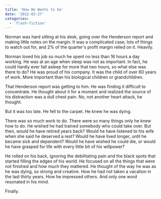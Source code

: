```yaml
---
title: 'How He Wants to Go'
date: '2012-03-27'
categories:
  - 'flash-fiction'
---
```


Norman was hard sitting at his desk, going over the Henderson report and making
little notes on the margin. It was a complicated case, lots of things to watch
out for, and 2% of the quarter's profit margin relied on it. Heavily.

<!-- truncate -->


Norman loved his job so much he spent no less than 16 hours a day working. He
was at an age when sleep was not as important. In fact, he could hardly ever
fall asleep for more that two hours, so what else was there to do? He was proud
of his company. It was the child of over 60 years of work. More important than
his biological children or grandchildren.

That Henderson report was getting to him. He was finding it difficult to
concentrate. He thought about it for a moment and realized the source of his
distraction was a dull chest pain. No, not another heart attack, he thought.

But it was too late. He fell to the carpet. He knew he was dying.

There was so much work to do. There were so many things only he knew how to do.
He wished he had trained somebody who could take over. But then, would he have
retired years back? Would he have listened to his wife when she said he deserved
a rest? Would he have lived longer, until he became sick and dependent? Would he
have wished he could die, or would he have grasped for life with every little
bit of his willpower?

He rolled on his back, ignoring the debilitating pain and the black spots that
started filling the edges of his world. He focused on all the things that were
not finished and how much they mattered. He thought of the way he was as he was
dying, so strong and creative. How he had not taken a vacation in the last
thirty years. How he impressed others. And only one word resonated in his mind.

Finally.
